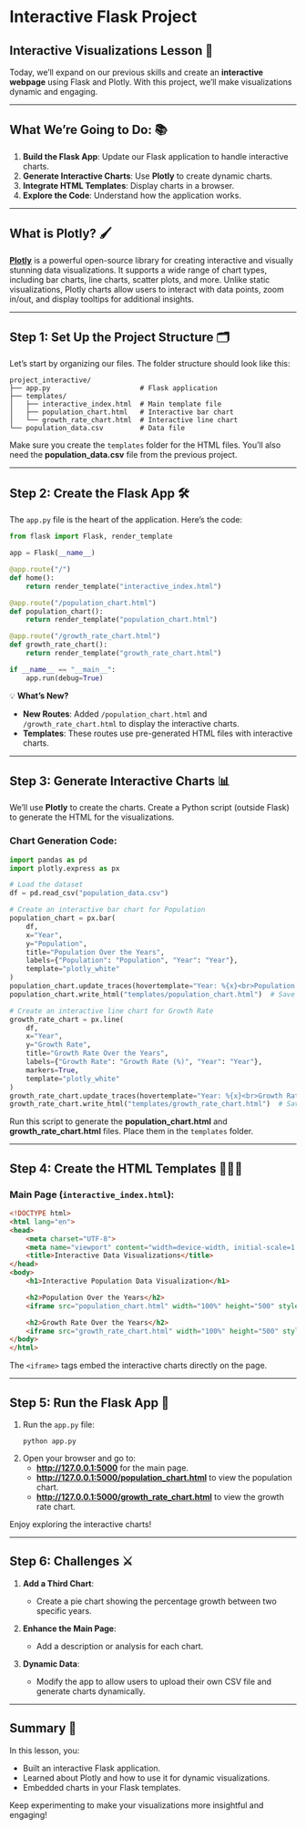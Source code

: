 # Interactive Flask Project

## Interactive Visualizations Lesson 🌟

Today, we’ll expand on our previous skills and create an **interactive webpage** using Flask and Plotly. With this project, we’ll make visualizations dynamic and engaging.

---

## What We’re Going to Do: 📚
1. **Build the Flask App**: Update our Flask application to handle interactive charts.
2. **Generate Interactive Charts**: Use **Plotly** to create dynamic charts.
3. **Integrate HTML Templates**: Display charts in a browser.
4. **Explore the Code**: Understand how the application works.

---

## What is Plotly? 🖌️

[**Plotly**](https://plotly.com/) is a powerful open-source library for creating interactive and visually stunning data visualizations. It supports a wide range of chart types, including bar charts, line charts, scatter plots, and more. Unlike static visualizations, Plotly charts allow users to interact with data points, zoom in/out, and display tooltips for additional insights.

---

## Step 1: Set Up the Project Structure 🗂️

Let’s start by organizing our files. The folder structure should look like this:

```
project_interactive/
├── app.py                      # Flask application
├── templates/
│   ├── interactive_index.html  # Main template file
│   ├── population_chart.html   # Interactive bar chart
│   └── growth_rate_chart.html  # Interactive line chart
└── population_data.csv         # Data file
```

Make sure you create the `templates` folder for the HTML files. You’ll also need the **population_data.csv** file from the previous project.

---

## Step 2: Create the Flask App 🛠️

The `app.py` file is the heart of the application. Here’s the code:

```python
from flask import Flask, render_template

app = Flask(__name__)

@app.route("/")
def home():
    return render_template("interactive_index.html")

@app.route("/population_chart.html")
def population_chart():
    return render_template("population_chart.html")

@app.route("/growth_rate_chart.html")
def growth_rate_chart():
    return render_template("growth_rate_chart.html")

if __name__ == "__main__":
    app.run(debug=True)
```

💡 **What’s New?**
- **New Routes**: Added `/population_chart.html` and `/growth_rate_chart.html` to display the interactive charts.
- **Templates**: These routes use pre-generated HTML files with interactive charts.

---

## Step 3: Generate Interactive Charts 📊

We’ll use **Plotly** to create the charts. Create a Python script (outside Flask) to generate the HTML for the visualizations.

### Chart Generation Code:
```python
import pandas as pd
import plotly.express as px

# Load the dataset
df = pd.read_csv("population_data.csv")

# Create an interactive bar chart for Population
population_chart = px.bar(
    df,
    x="Year",
    y="Population",
    title="Population Over the Years",
    labels={"Population": "Population", "Year": "Year"},
    template="plotly_white"
)
population_chart.update_traces(hovertemplate="Year: %{x}<br>Population: %{y:,}")
population_chart.write_html("templates/population_chart.html")  # Save as HTML

# Create an interactive line chart for Growth Rate
growth_rate_chart = px.line(
    df,
    x="Year",
    y="Growth Rate",
    title="Growth Rate Over the Years",
    labels={"Growth Rate": "Growth Rate (%)", "Year": "Year"},
    markers=True,
    template="plotly_white"
)
growth_rate_chart.update_traces(hovertemplate="Year: %{x}<br>Growth Rate: %{y:.2f}%")
growth_rate_chart.write_html("templates/growth_rate_chart.html")  # Save as HTML
```

Run this script to generate the **population_chart.html** and **growth_rate_chart.html** files. Place them in the `templates` folder.

---

## Step 4: Create the HTML Templates 🧑🏽‍💻

### Main Page (`interactive_index.html`):
```html
<!DOCTYPE html>
<html lang="en">
<head>
    <meta charset="UTF-8">
    <meta name="viewport" content="width=device-width, initial-scale=1.0">
    <title>Interactive Data Visualizations</title>
</head>
<body>
    <h1>Interactive Population Data Visualization</h1>

    <h2>Population Over the Years</h2>
    <iframe src="population_chart.html" width="100%" height="500" style="border:none;"></iframe>

    <h2>Growth Rate Over the Years</h2>
    <iframe src="growth_rate_chart.html" width="100%" height="500" style="border:none;"></iframe>
</body>
</html>
```

The `<iframe>` tags embed the interactive charts directly on the page.

---

## Step 5: Run the Flask App 🚀

1. Run the `app.py` file:
   ```
   python app.py
   ```
2. Open your browser and go to:
   - **http://127.0.0.1:5000** for the main page.
   - **http://127.0.0.1:5000/population_chart.html** to view the population chart.
   - **http://127.0.0.1:5000/growth_rate_chart.html** to view the growth rate chart.

Enjoy exploring the interactive charts!

---

## Step 6: Challenges ⚔️

1. **Add a Third Chart**:
   - Create a pie chart showing the percentage growth between two specific years.

2. **Enhance the Main Page**:
   - Add a description or analysis for each chart.

3. **Dynamic Data**:
   - Modify the app to allow users to upload their own CSV file and generate charts dynamically.

---

## Summary 📝

In this lesson, you:
- Built an interactive Flask application.
- Learned about Plotly and how to use it for dynamic visualizations.
- Embedded charts in your Flask templates.

Keep experimenting to make your visualizations more insightful and engaging!
